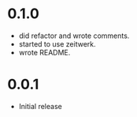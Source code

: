 # 0.1.0

- did refactor and wrote comments.
- started to use zeitwerk.
- wrote README.

# 0.0.1

- Initial release
